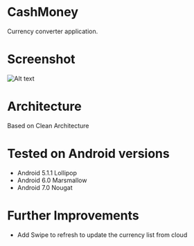 # CashMoney
Currency converter application.

# Screenshot
![Alt text](/screensshot/screenshot.png?raw=true "Screenshot")

# Architecture 
Based on Clean Architecture 

# Tested on Android versions
- Android 5.1.1 Lollipop 
- Android 6.0 Marsmallow 
- Android 7.0 Nougat

# Further Improvements
- Add Swipe to refresh to update the currency list from cloud 
